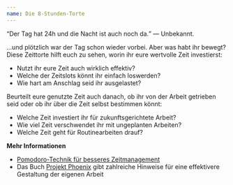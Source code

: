 ```yaml
---
name: Die 8-Stunden-Torte
---
```

<q>Der Tag hat 24h und die Nacht ist auch noch da.</q> &mdash; Unbekannt.

...und plötzlich war der Tag schon wieder vorbei. Aber was habt ihr bewegt? Diese Zeittorte hilft euch zu sehen, worin ihr eure wertvolle Zeit investierst:

* Nutzt ihr eure Zeit auch wirklich effektiv?
* Welche der Zeitslots könnt ihr einfach loswerden?
* Wie hart am Anschlag seid ihr ausgelastet?

Beurteilt eure genutzte Zeit auch danach, ob ihr von der Arbeit getrieben seid oder ob ihr über die Zeit selbst bestimmen könnt:

* Welche Zeit investiert ihr für zukunftsgerichtete Arbeit?
* Wie viel Zeit verschwendet ihr mit ungeplanten Arbeiten?
* Welche Zeit geht für Routinearbeiten drauf?

**Mehr Informationen**
* [Pomodoro-Technik für besseres Zeitmanagement](https://francescocirillo.com/pages/pomodoro-technique)
* Das Buch [Projekt Phoenix](https://www.oreilly.de/buecher/12508/9783958751750-projekt-phoenix.html) gibt zahlreiche Hinweise für eine effektivere Gestaltung der eigenen Arbeit

